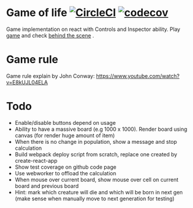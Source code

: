 # Game of life [![CircleCI](https://circleci.com/gh/tuanngominh/game-of-life.svg?style=svg)](https://circleci.com/gh/tuanngominh/game-of-life) [![codecov](https://codecov.io/gh/tuanngominh/game-of-life/branch/master/graph/badge.svg)](https://codecov.io/gh/tuanngominh/game-of-life)


Game implementation on react with Controls and Inspector ability. Play [game](https://tuanngominh.github.io/game-of-life) and check [behind the scene](https://tuanngo.me/2017/01/13/game-of-life/) .

# Game rule
Game rule explain by John Conway: https://www.youtube.com/watch?v=E8kUJL04ELA 

# Todo
- Enable/disable buttons depend on usage
- Ability to have a massive board (e.g 1000 x 1000). Render board using canvas (for render huge amount of item)
- When there is no change in population, show a message and stop calculation
- Build webpack deploy script from scratch, replace one created by create-react-app
- Show test coverage on github code page
- Use webworker to offload the calculation
- When mouse over current board, show mouse over cell on current board and previous board
- Hint: mark which creature will die and which will be born in next gen (make sense when manually move to next generation for testing)
